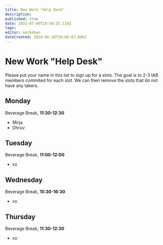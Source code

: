 ```yaml
---
title: New Work "Help Desk"
description: 
published: true
date: 2025-07-09T18:50:25.119Z
tags: 
editor: markdown
dateCreated: 2024-06-28T10:06:07.006Z
---
```


# New Work "Help Desk"

Please put your name in this list to sign up for a slots. The goal is to 2-3 IAB members commited for each slot. We can then remove the slots that do not have any takers. 


## Monday
Beverage Break, **11:30-12:30**
- Mirja
- Dhruv

## Tuesday
Beverage Break, **11:00-12:00**
- xx

## Wednesday
Beverage Break, **15:30-16:30**
- xx

## Thursday
Beverage Break, **11:30-12:30**
- xx